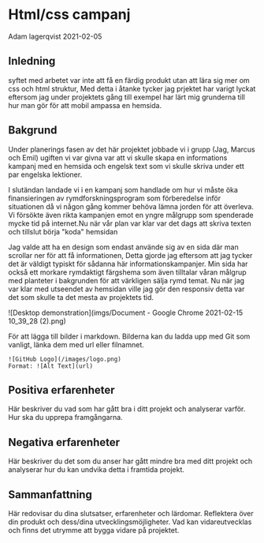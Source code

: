 # Html/css campanj

Adam lagerqvist 2021-02-05

## Inledning

syftet med arbetet var inte att få en färdig produkt utan att lära sig mer om css och html struktur, Med detta i åtanke tycker jag prjektet har varigt lyckat eftersom jag under projektets gång till exempel har lärt mig grunderna till hur man gör för att mobil ampassa en hemsida.

## Bakgrund

Under planerings fasen av det här projektet jobbade vi i grupp (Jag, Marcus och Emil) ugiften vi var givna var att vi skulle skapa en informations kampanj med en hemsida och engelsk text som vi skulle skriva under ett par engelska lektioner.

I slutändan landade vi i en kampanj som handlade om hur vi måste öka finansieringen av rymdforskningsprogram som förberedelse inför situationen då vi någon gång kommer behöva lämna jorden för att överleva. Vi försökte även rikta kampanjen emot en yngre målgrupp som spenderade mycke tid på internet.Nu när vår plan var klar var det dags att skriva texten och tillslut börja "koda" hemsidan

Jag valde att ha en design som endast använde sig av en sida där man scrollar ner för att få informationen, Detta gjorde jag eftersom att jag tycker det är väldigt typiskt för sådanna här informationskampanjer. Min sida har också ett morkare rymdaktigt färgshema som även tilltalar våran målgrup med planteter i bakgrunden för att värkligen sälja rymd temat. Nu när jag var klar med utseendet av hemsidan ville jag gör den responsiv detta var det som skulle ta det mesta av projektets tid.

![Desktop demonstration](imgs/Document - Google Chrome 2021-02-15 10_39_28 (2).png)

För att lägga till bilder i markdown. Bilderna kan du ladda upp med Git som vanligt, länka dem med url eller filnamnet.

```
![GitHub Logo](/images/logo.png)
Format: ![Alt Text](url)
```

## Positiva erfarenheter

Här beskriver du vad som har gått bra i ditt projekt och analyserar varför. Hur ska du upprepa framgångarna.

## Negativa erfarenheter

Här beskriver du det som du anser har gått mindre bra med ditt projekt och analyserar hur du kan undvika detta i framtida projekt.

## Sammanfattning

Här redovisar du dina slutsatser, erfarenheter och lärdomar. Reflektera över din produkt och dess/dina utvecklingsmöjligheter.
Vad kan vidareutvecklas och finns det utrymme att bygga vidare på projektet.
